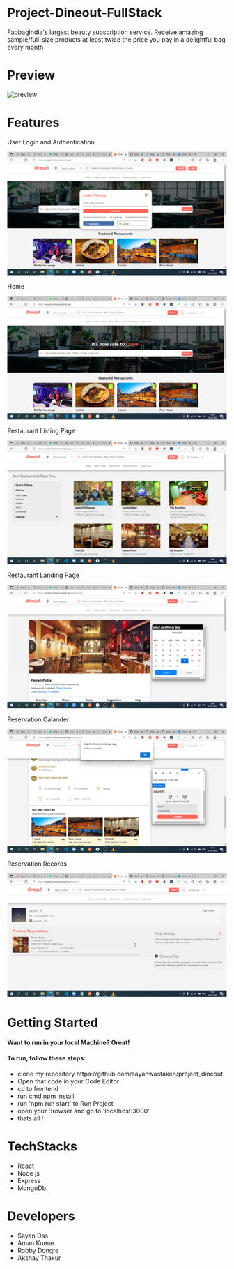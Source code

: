 # Project-Dineout-FullStack
FabbagIndia's largest beauty subscription service. Receive amazing sample/full-size products at least twice the price you pay in a delightful bag every month

# Preview

![preview](https://github.com/sayanwastaken/project_dineout/raw/main/frontend/public/images/preview.gif)

# Features

<p>User Login and Authentication </p>

![User Authentication](https://github.com/sayanwastaken/project_dineout/raw/main/frontend/public/images/d2.png)

<p>Home</p>

![User Authentication](https://github.com/sayanwastaken/project_dineout/raw/main/frontend/public/images/d1.png)

<p>Restaurant Listing Page</p>

![User Authentication](https://github.com/sayanwastaken/project_dineout/raw/main/frontend/public/images/d3.png)

<p>Restaurant Landing Page</p>

![User Authentication](https://github.com/sayanwastaken/project_dineout/raw/main/frontend/public/images/d4.png)

<p>Reservation Calander</p>

![User Authentication](https://github.com/sayanwastaken/project_dineout/raw/main/frontend/public/images/d5.png)

<p>Reservation Records</p>

![User Authentication](https://github.com/sayanwastaken/project_dineout/raw/main/frontend/public/images/d6.png)

# Getting Started

<h4>Want to run in your local Machine? Great!<h4>

<h4>To run, follow these steps:</h4>

  <ul>
    <li>clone my repository https://github.com/sayanwastaken/project_dineout </li>
    <li>Open that code in your Code Editor</li>
    <li>cd to frontend</li>
    <li> run cmd npm install</li>
    <li>run 'npm run start' to Run Project</li>
    <li>open your Browser and go to 'localhost:3000'</li>
    <li>thats all !</li>
  </ul>
  
  # TechStacks
  <ul>
  <li>React</li>
  <li>Node js</li>
  <li>Express</li> 
  <li>MongoDb</li>
  </ul>
  
  # Developers
<ul>
  <li>Sayan Das
  </li>
   <li>
     Aman Kumar
  </li>
   <li>
     Robby Dongre
  </li>
   <li>
     Akshay Thakur
  </li>
  </ul>
